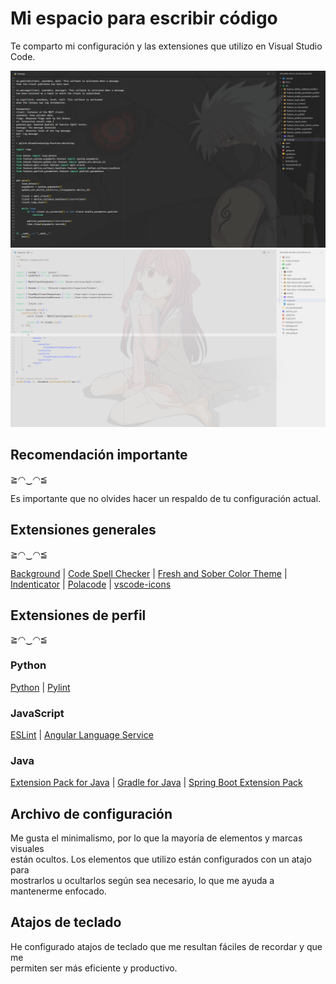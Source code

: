 # Mi espacio para escribir código

Te comparto mi configuración y las extensiones que utilizo en Visual Studio Code.

<img src="./doc/pictures/capture-03.png" width="540">

<img src="./doc/pictures/capture-02.png" width="540">

## Recomendación importante
≧◠‿◠≦

Es importante que no olvides hacer un respaldo de tu configuración actual.

## Extensiones generales
≧◠‿◠≦

<a href="https://marketplace.visualstudio.com/items?itemName=Katsute.code-background" target="_blank">Background</a> |
<a href="https://marketplace.visualstudio.com/items?itemName=streetsidesoftware.code-spell-checker" target="_blank">Code Spell Checker</a> |
<a href="https://marketplace.visualstudio.com/items?itemName=marco87dev.fresh-and-sober-color-theme" target="_blank">Fresh and Sober Color Theme</a> |  
<a href="https://marketplace.visualstudio.com/items?itemName=SirTori.indenticator" target="_blank">Indenticator</a> |
<a href="https://marketplace.visualstudio.com/items?itemName=pnp.polacod" target="_blank">Polacode</a> |
<a href="https://marketplace.visualstudio.com/items?itemName=vscode-icons-team.vscode-icons" target="_blank">vscode-icons</a>

<!-- 
[Background](https://marketplace.visualstudio.com/items?itemName=Katsute.code-background) |
[Code Spell Checker](https://marketplace.visualstudio.com/items?itemName=streetsidesoftware.code-spell-checker) |
[Fresh and Sober Color Theme](https://marketplace.visualstudio.com/items?itemName=marco87dev.fresh-and-sober-color-theme)  
[Indenticator](https://marketplace.visualstudio.com/items?itemName=SirTori.indenticator) |
[Polacode](https://marketplace.visualstudio.com/items?itemName=pnp.polacod) |
[vscode-icons](https://marketplace.visualstudio.com/items?itemName=vscode-icons-team.vscode-icons) -->


## Extensiones de perfil
≧◠‿◠≦

### Python

<a href="https://marketplace.visualstudio.com/items?itemName=ms-python.python" target="_blank">Python</a> |
<a href="https://marketplace.visualstudio.com/items?itemName=ms-python.pylint" target="_blank">Pylint</a>

### JavaScript

<a href="https://marketplace.visualstudio.com/items?itemName=dbaeumer.vscode-eslint" target="_blank">ESLint</a> |
<a href="https://marketplace.visualstudio.com/items?itemName=Angular.ng-template" target="_blank">Angular Language Service</a>

### Java

<a href="https://marketplace.visualstudio.com/items?itemName=vscjava.vscode-java-pack" target="_blank">Extension Pack for Java</a> |
<a href="https://marketplace.visualstudio.com/items?itemName=vscjava.vscode-gradle" target="_blank">Gradle for Java</a> |
<a href="https://marketplace.visualstudio.com/items?itemName=vmware.vscode-boot-dev-pack" target="_blank">Spring Boot Extension Pack</a>


## Archivo de configuración

Me gusta el minimalismo, por lo que la mayoría de elementos y marcas visuales  
están ocultos. Los elementos que utilizo están configurados con un atajo para  
mostrarlos u ocultarlos según sea necesario, lo que me ayuda a mantenerme enfocado.

## Atajos de teclado

He configurado atajos de teclado que me resultan fáciles de recordar y que me  
permiten ser más eficiente y productivo.
